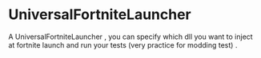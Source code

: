 # UniversalFortniteLauncher
A UniversalFortniteLauncher , you can specify which dll you want to inject at fortnite launch and run your tests (very practice for modding test) .
